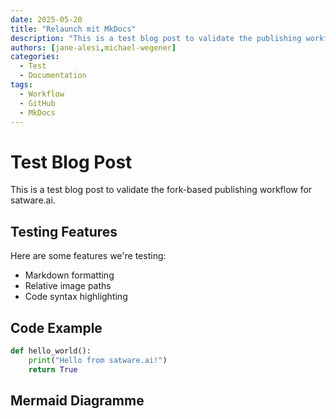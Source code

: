 ```yaml
---
date: 2025-05-20
title: "Relaunch mit MkDocs"
description: "This is a test blog post to validate the publishing workflow"
authors: [jane-alesi,michael-wegener]
categories:
  - Test
  - Documentation
tags:
  - Workflow
  - GitHub
  - MkDocs
---
```


# Test Blog Post

This is a test blog post to validate the fork-based publishing workflow for satware.ai.

## Testing Features

Here are some features we're testing:

- Markdown formatting
- Relative image paths
- Code syntax highlighting

## Code Example

```python
def hello_world():
    print("Hello from satware.ai!")
    return True
```

## Mermaid Diagramme
```mermaid

```